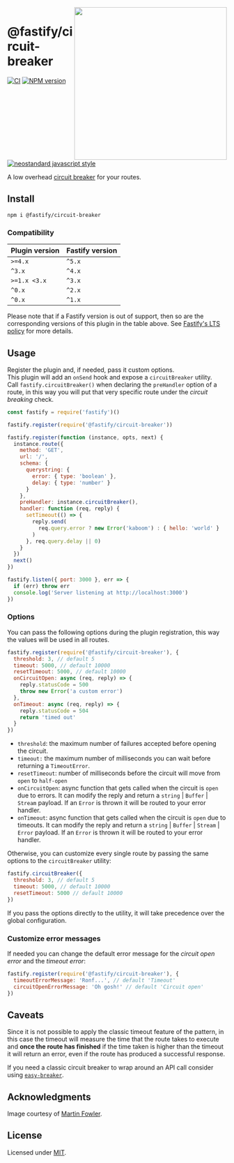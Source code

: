 <img align="right" width="350" height="auto" src="https://martinfowler.com/bliki/images/circuitBreaker/state.png">

# @fastify/circuit-breaker

[![CI](https://github.com/fastify/fastify-circuit-breaker/actions/workflows/ci.yml/badge.svg?branch=main)](https://github.com/fastify/fastify-circuit-breaker/actions/workflows/ci.yml)
[![NPM version](https://img.shields.io/npm/v/@fastify/circuit-breaker.svg?style=flat)](https://www.npmjs.com/package/@fastify/circuit-breaker)
[![neostandard javascript style](https://img.shields.io/badge/code_style-neostandard-brightgreen?style=flat)](https://github.com/neostandard/neostandard)

A low overhead [circuit breaker](https://martinfowler.com/bliki/CircuitBreaker.html) for your routes.

## Install
```
npm i @fastify/circuit-breaker
```

### Compatibility
| Plugin version | Fastify version |
| ---------------|-----------------|
| `>=4.x`        | `^5.x`          |
| `^3.x`         | `^4.x`          |
| `>=1.x <3.x`   | `^3.x`          |
| `^0.x`         | `^2.x`          |
| `^0.x`         | `^1.x`          |


Please note that if a Fastify version is out of support, then so are the corresponding versions of this plugin
in the table above.
See [Fastify's LTS policy](https://github.com/fastify/fastify/blob/main/docs/Reference/LTS.md) for more details.

## Usage
Register the plugin and, if needed, pass it custom options.<br>
This plugin will add an `onSend` hook and expose a `circuitBreaker` utility.<br>
Call `fastify.circuitBreaker()` when declaring the `preHandler` option of a route, in this way you will put that very specific route under the *circuit breaking* check.
```js
const fastify = require('fastify')()

fastify.register(require('@fastify/circuit-breaker'))

fastify.register(function (instance, opts, next) {
  instance.route({
    method: 'GET',
    url: '/',
    schema: {
      querystring: {
        error: { type: 'boolean' },
        delay: { type: 'number' }
      }
    },
    preHandler: instance.circuitBreaker(),
    handler: function (req, reply) {
      setTimeout(() => {
        reply.send(
          req.query.error ? new Error('kaboom') : { hello: 'world' }
        )
      }, req.query.delay || 0)
    }
  })
  next()
})

fastify.listen({ port: 3000 }, err => {
  if (err) throw err
  console.log('Server listening at http://localhost:3000')
})
```

### Options
You can pass the following options during the plugin registration, this way the values will be used in all routes.
```js
fastify.register(require('@fastify/circuit-breaker'), {
  threshold: 3, // default 5
  timeout: 5000, // default 10000
  resetTimeout: 5000, // default 10000
  onCircuitOpen: async (req, reply) => {
    reply.statusCode = 500
    throw new Error('a custom error')
  },
  onTimeout: async (req, reply) => {
    reply.statusCode = 504
    return 'timed out'
  }
})
```
- `threshold`: the maximum number of failures accepted before opening the circuit.
- `timeout:` the maximum number of milliseconds you can wait before returning a `TimeoutError`.
- `resetTimeout`: number of milliseconds before the circuit will move from `open` to `half-open`
- `onCircuitOpen`: async function that gets called when the circuit is `open` due to errors. It can modify the reply and return a `string` | `Buffer` | `Stream` payload.  If an `Error` is thrown it will be routed to your error handler.
- `onTimeout`: async function that gets called when the circuit is `open` due to timeouts.  It can modify the reply and return a `string` | `Buffer` | `Stream` | `Error` payload.  If an `Error` is thrown it will be routed to your error handler.

Otherwise, you can customize every single route by passing the same options to the `circuitBreaker` utility:
```js
fastify.circuitBreaker({
  threshold: 3, // default 5
  timeout: 5000, // default 10000
  resetTimeout: 5000 // default 10000
})
```
If you pass the options directly to the utility, it will take precedence over the global configuration.

### Customize error messages
If needed you can change the default error message for the *circuit open error* and the *timeout error*:
```js
fastify.register(require('@fastify/circuit-breaker'), {
  timeoutErrorMessage: 'Ronf...', // default 'Timeout'
  circuitOpenErrorMessage: 'Oh gosh!' // default 'Circuit open'
})
```

## Caveats
Since it is not possible to apply the classic timeout feature of the pattern, in this case the timeout will measure the time that the route takes to execute and **once the route has finished** if the time taken is higher than the timeout it will return an error, even if the route has produced a successful response.

If you need a classic circuit breaker to wrap around an API call consider using [`easy-breaker`](https://github.com/delvedor/easy-breaker).

## Acknowledgments
Image courtesy of [Martin Fowler](https://martinfowler.com/bliki/CircuitBreaker.html).

<a name="license"></a>
## License

Licensed under [MIT](./LICENSE).

